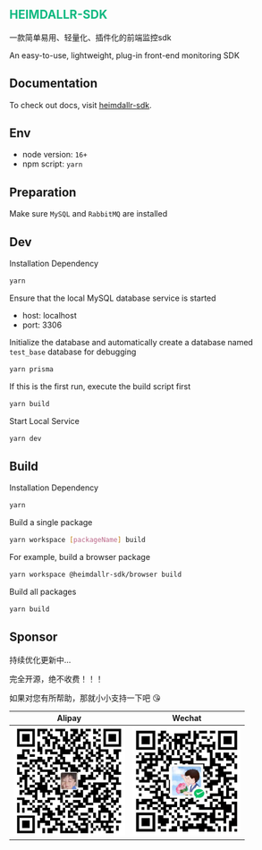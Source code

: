 
<h2 style="color:#10b981">HEIMDALLR-SDK</h2>

一款简单易用、轻量化、插件化的前端监控sdk

An easy-to-use, lightweight, plug-in front-end monitoring SDK

## Documentation

To check out docs, visit [heimdallr-sdk](https://luciferhuang.github.io/heimdallr-sdk/).

## Env

- node version: `16+`
- npm script: `yarn`

## Preparation

Make sure `MySQL` and `RabbitMQ` are installed

## Dev

Installation Dependency

```bash
yarn
```

Ensure that the local MySQL database service is started

- host: localhost
- port: 3306

Initialize the database and automatically create a database named `test_base` database for debugging

```bash
yarn prisma
```

If this is the first run, execute the build script first

```bash
yarn build
```

Start Local Service

```bash
yarn dev
```

## Build

Installation Dependency

```bash
yarn
```

Build a single package

```bash
yarn workspace [packageName] build
```

For example, build a browser package

```bash
yarn workspace @heimdallr-sdk/browser build
```

Build all packages

```bash
yarn build
```

## Sponsor

持续优化更新中...

完全开源，绝不收费！！！

如果对您有所帮助，那就小小支持一下吧 😘

|Alipay|Wechat|
|-|-|
|<img style="width: 200px" src="./docs/sponsor/alipay.jpg"/>|<img style="width: 193px" src="./docs/sponsor/wechat.jpg"/>|
